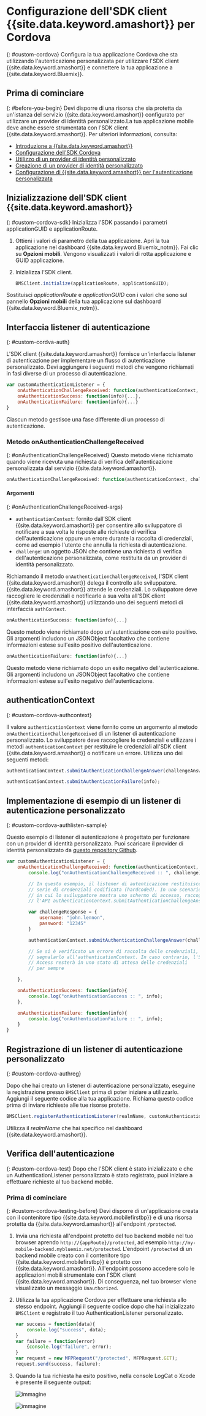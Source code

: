 # Configurazione dell'SDK client {{site.data.keyword.amashort}} per Cordova
{: #custom-cordova}
Configura la tua applicazione Cordova che sta utilizzando l'autenticazione personalizzata per utilizzare l'SDK client {{site.data.keyword.amashort}} e connettere la tua applicazione a {{site.data.keyword.Bluemix}}.


## Prima di cominciare
{: #before-you-begin}
Devi disporre di una risorsa che sia protetta da un'istanza del servizio {{site.data.keyword.amashort}} configurato per utilizzare un provider di identità personalizzato.La tua applicazione mobile deve anche essere strumentata con l'SDK client {{site.data.keyword.amashort}}.  Per ulteriori informazioni, consulta:
 * [Introduzione a {{site.data.keyword.amashort}}](getting-started.html)
 * [Configurazione dell'SDK Cordova](getting-started-cordova.html)
 * [Utilizzo di un provider di identità personalizzato](custom-auth.html)
 * [Creazione di un provider di identità personalizzato](custom-auth-identity-provider.html)
 * [Configurazione di {{site.data.keyword.amashort}} per l'autenticazione personalizzata](custom-auth-config-mca.html)

## Inizializzazione dell'SDK client {{site.data.keyword.amashort}}
{: #custom-cordova-sdk}
Inizializza l'SDK passando i parametri applicationGUID e applicationRoute.

1. Ottieni i valori di parametro della tua applicazione. Apri la tua applicazione nel dashboard {{site.data.keyword.Bluemix_notm}}. Fai clic su **Opzioni mobili**. Vengono visualizzati i valori di rotta applicazione e GUID applicazione.
1. Inizializza l'SDK client. 

	```JavaScript
	BMSClient.initialize(applicationRoute, applicationGUID);

	```
 Sostituisci *applicationRoute* e *applicationGUID* con i valori che sono sul pannello **Opzioni mobili** della
tua applicazione sul dashboard {{site.data.keyword.Bluemix_notm}}.

## Interfaccia listener di autenticazione
{: #custom-cordva-auth}

L'SDK client {{site.data.keyword.amashort}} fornisce un'interfaccia listener di autenticazione per implementare un flusso di autenticazione personalizzato. Devi aggiungere i seguenti metodi che vengono richiamati in fasi diverse di un processo di autenticazione.

```JavaScript
var customAuthenticationListener = {
	onAuthenticationChallengeReceived: function(authenticationContext, challenge) {...},
	onAuthenticationSuccess: function(info){...},
	onAuthenticationFailure: function(info){...}
}
```

Ciascun metodo gestisce una fase differente di un processo di autenticazione.

### Metodo onAuthenticationChallengeReceived
{: #onAuthenticationChallengeReceived}
Questo metodo viene richiamato quando viene ricevuta una richiesta di verifica dell'autenticazione personalizzata dal servizio {{site.data.keyword.amashort}}.
```JavaScript
onAuthenticationChallengeReceived: function(authenticationContext, challenge) {...}
```

#### Argomenti
{: #onAuthenticationChallengeReceived-args}
* `authenticationContext`: fornito dall'SDK client {{site.data.keyword.amashort}} per consentire allo sviluppatore di notificare a sua volta le risposte alle richieste di verifica dell'autenticazione oppure un errore durante la raccolta di credenziali, come ad esempio l'utente che annulla la richiesta di autenticazione.
* `challenge`: un oggetto JSON che contiene una richiesta di verifica dell'autenticazione personalizzata, come restituita da un provider di identità personalizzato.

Richiamando il metodo `onAuthenticationChallengeReceived`, l'SDK client {{site.data.keyword.amashort}} delega il controllo allo sviluppatore.  {{site.data.keyword.amashort}} attende le credenziali. Lo sviluppatore deve raccogliere le credenziali e notificarle a sua volta all'SDK client {{site.data.keyword.amashort}} utilizzando uno dei seguenti metodi di interfaccia `authContext`.

```JavaScript
onAuthenticationSuccess: function(info){...}
```

Questo metodo viene richiamato dopo un'autenticazione con esito positivo. Gli argomenti includono un JSONObject facoltativo che contiene informazioni estese sull'esito positivo dell'autenticazione.

```JavaScript
onAuthenticationFailure: function(info){...}
```

Questo metodo viene richiamato dopo un esito negativo dell'autenticazione. Gli argomenti includono un JSONObject facoltativo che contiene informazioni estese sull'esito negativo dell'autenticazione.

## authenticationContext
{: #custom-cordova-authcontext}

Il valore `authenticationContext` viene fornito come un argomento al metodo `onAuthenticationChallengeReceived` di
un listener di autenticazione personalizzato. Lo sviluppatore deve raccogliere le credenziali e utilizzare i metodi `authenticationContext` per restituire le credenziali all'SDK client {{site.data.keyword.amashort}} o notificare un errore. Utilizza uno dei seguenti metodi:

```JavaScript
authenticationContext.submitAuthenticationChallengeAnswer(challengeAnswer);

authenticationContext.submitAuthenticationFailure(info);
```

## Implementazione di esempio di un listener di autenticazione personalizzato
{: #custom-cordova-authlisten-sample}

Questo esempio di listener di autenticazione è progettato per funzionare con un provider di identità personalizzato. Puoi scaricare il provider di
identità personalizzato da [questo repository Github](https://github.com/ibm-bluemix-mobile-services/bms-mca-custom-identity-provider-sample).

```JavaScript
var customAuthenticationListener = {
	onAuthenticationChallengeReceived: function(authenticationContext, challenge) {
		console.log("onAuthenticationChallengeReceived :: ", challenge);

		// In questo esempio, il listener di autenticazione restituisce immediatamente una
		// serie di credenziali codificata (hardcoded). In uno scenario realistico, questo è il punto
		// in cui lo sviluppatore mostra uno schermo di accesso, raccoglie le credenziali e richiama
		// l'API authenticationContext.submitAuthenticationChallengeAnswer()

		var challengeResponse = {
			username: "john.lennon",
			password: "12345"
		}

		authenticationContext.submitAuthenticationChallengeAnswer(challengeResponse);

		// Se si è verificato un errore di raccolta delle credenziali, devi
		// segnalarlo all'authenticationContext. In caso contrario, l'SDK Client Mobile Client
		// Access resterà in uno stato di attesa delle credenziali
		// per sempre

	},

	onAuthenticationSuccess: function(info){
		console.log("onAuthenticationSuccess :: ", info);
	},

	onAuthenticationFailure: function(info){
		console.log("onAuthenticationFailure :: ", info);
	}
}
```

## Registrazione di un listener di autenticazione personalizzato
{: #custom-cordova-authreg}

Dopo che hai creato un listener di autenticazione personalizzato, eseguine la registrazione presso `BMSClient` prima di poter iniziare a utilizzarlo. Aggiungi il seguente codice alla tua applicazione. Richiama questo codice prima di
inviare richieste alle tue risorse protette.

```Java
BMSClient.registerAuthenticationListener(realmName, customAuthenticationListener);
```
 Utilizza il *realmName* che hai specifico nel dashboard {{site.data.keyword.amashort}}.


## Verifica dell'autenticazione
{: #custom-cordova-test}
Dopo che l'SDK client è stato inizializzato e che un AuthenticationListener personalizzato è stato registrato, puoi iniziare a effettuare richieste al tuo backend mobile.

### Prima di cominciare
{: #custom-cordova-testing-before}
Devi disporre di un'applicazione creata con il contenitore tipo {{site.data.keyword.mobilefirstbp}} e di una risorsa protetta da {{site.data.keyword.amashort}} all'endpoint `/protected`.


1. Invia una richiesta all'endpoint protetto del tuo backend mobile nel tuo browser aprendo `http://{appRoute}/protected`, ad esempio `http://my-mobile-backend.mybluemix.net/protected`.
 L'endpoint `/protected` di un backend mobile creato con il contenitore tipo {{site.data.keyword.mobilefirstbp}} è protetto con {{site.data.keyword.amashort}}. All'endpoint possono accedere solo le applicazioni mobili strumentate con
l'SDK client {{site.data.keyword.amashort}}. Di conseguenza, nel tuo browser viene visualizzato un messaggio `Unauthorized`.

1. Utilizza la tua applicazione Cordova per effettuare una richiesta allo stesso endpoint. Aggiungi il seguente codice dopo che hai inizializzato `BMSClient` e registrato il tuo AuthenticationListener personalizzato.

	```JavaScript
	var success = function(data){
    	console.log("success", data);
    }
	var failure = function(error)
    	{console.log("failure", error);
    }
	var request = new MFPRequest("/protected", MFPRequest.GET);
	request.send(success, failure);
	```

1. 	Quando la tua richiesta ha esito positivo, nella console LogCat o Xcode è presente il seguente output:

	![immagine](images/android-custom-login-success.png)

	![immagine](images/ios-custom-login-success.png)
